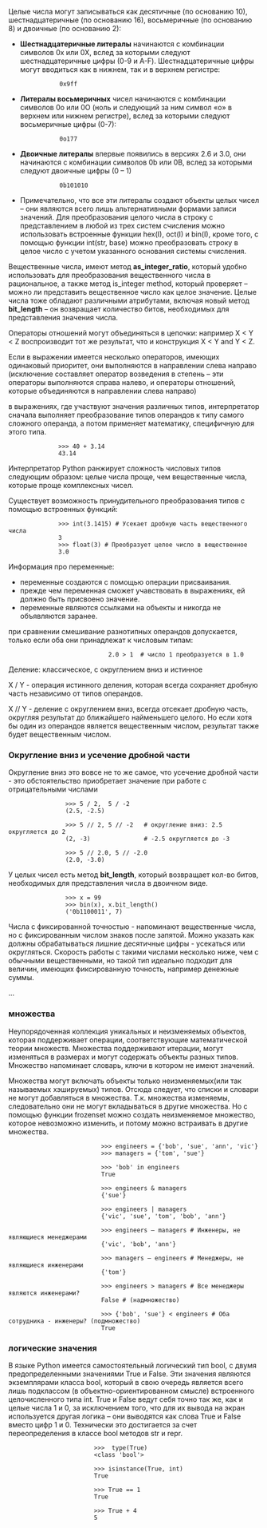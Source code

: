 Целые числа могут записываться как десятичные (по основанию 10), шестнадцатеричные (по основанию 16), восьмеричные (по основанию 8) и двоичные (по основанию 2):
 - **Шестнадцатеричные литералы** начинаются с комбинации символов 0x или 0X, вслед за которыми следуют шестнадцатеричные
цифры (0-9 и A-F). Шестнадцатеричные цифры могут вводиться как в нижнем, так и в верхнем регистре:  

                  0x9ff

 - **Литералы восьмеричных** чисел начинаются с комбинации символов 0o или 0O (ноль и следующий за ним символ «o»
в верхнем или нижнем регистре), вслед за которыми следуют восьмеричные цифры (0-7):

                  0o177

 - **Двоичные литералы** впервые появились в версиях 2.6 и 3.0, они начинаются с комбинации символов 0b или 0B, вслед
за которыми следуют двоичные цифры (0 – 1)

                  0b101010

- Примечательно, что все эти литералы создают объекты целых чисел – они являются всего лишь альтернативными формами записи значений. Для преобразования целого числа в строку с представлением в любой из трех систем счисления можно использовать встроенные функции hex(I), oct(I) и bin(I), кроме того, с помощью функции int(str, base) можно преобразовать строку в целое число с учетом указанного основания системы счисления.

Вещественные числа, имеют метод **as_integer_ratio**, который удобно использовать для преобразования вещественного числа в рациональное, а также метод is_integer method, который проверяет – можно ли представить вещественное число как целое значение. Целые числа тоже обладают различными атрибутами, включая новый метод **bit_length** – он возвращает количество битов, необходимых для представления значения числа.

Операторы отношений могут объединяться в цепочки: например X < Y < Z воспроизводит тот же результат, что и конструкция X < Y and Y < Z.

Если в выражении имеется несколько операторов, имеющих одинаковый приоритет, они выполняются в направлении слева направо (исключение составляет оператор возведения в степень – эти операторы выполняются справа налево, и операторы отношений, которые объединяются в направлении слева направо)

в выражениях, где участвуют значения различных типов, интерпретатор сначала выполняет преобразование типов операндов к типу самого сложного операнда, а потом применяет математику, специфичную для этого типа.

                  >>> 40 + 3.14
                  43.14

Интерпретатор Python ранжирует сложность числовых типов следующим образом: целые числа проще, чем вещественные числа, которые проще комплексных чисел.

Существует возможность принудительного преобразования типов с помощью встроенных функций:

                  >>> int(3.1415) # Усекает дробную часть вещественного числа
                  3
                  >>> float(3) # Преобразует целое число в вещественное
                  3.0

Информация про переменные:
 - переменные создаются с помощью операции присваивания.
 - прежде чем переменная сможет учавствовать в выражениях, ей должно быть присвоено значение.
 - переменные являются ссылками на объекты и никогда не объявляются заранее.

при сравнении смешивание разнотипных операндов допускается, только если оба они принадлежат
к числовым типам:

                                2.0 > 1  # число 1 преобразуется в 1.0

Деление: классическое, с округлением вниз и истинное

X / Y  -  операция истинного деления, которая всегда сохраняет дробную часть независимо от типов операндов.

X // Y  -  деление с округлением вниз, всегда отсекает дробную часть, округляя результат до ближайшего
найменьшего целого. Но если хотя бы один из операндов является вещественным числом, результат также будет
вещественным числом.

### Округление вниз и усечение дробной части
Округление вниз это вовсе не то же самое, что усечение дробной части - это обстоятельство приобретает значение
при работе с отрицательными числами

                    >>> 5 / 2,  5 / -2
                    (2.5, -2.5)

                    >>> 5 // 2, 5 // -2   # округление вниз: 2.5 округляется до 2
                    (2, -3)               # -2.5 округляется до -3

                    >>> 5 // 2.0, 5 // -2.0
                    (2.0, -3.0)

У целых чисел есть метод **bit_length**, который возвращает кол-во битов, необходимых для представления числа в 
двоичном виде. 

                    >>> x = 99
                    >>> bin(x), x.bit_length()
                    ('0b1100011', 7)

Числа с фиксированной точностью - напоминают вещественные числа, но с фиксированным числом знаков после запятой.
Можно указать как должны обрабатываться лишние десятичные цифры - усекаться или округляться. Скорость работы с
такими числами несколько ниже, чем с обычными вещественными, но такой тип идеально подходит для величин,
имеющих фиксированную точность, например денежные суммы.

...

### множества
Неупорядоченная коллекция уникальных и неизменяемых объектов, которая поддерживает операции, соответствующие
математической теории множеств. Множества поддерживают итерации, могут изменяться в размерах и могут содержать
объекты разных типов. Множество напоминает словарь, ключи в котором не имеют значений.

Множества могут включать объекты только неизменяемых(или так называемых хэшируемых) типов. Отсюда следует, что
списки и словари не могут добавляться в множества. Т.к. множества изменяемы, следовательно они не могут
вкладываться в другие множества. Но с помощью функции frozenset можно создать неизменяемое множество, которое
невозможно изменить, и потому можно встраивать в другие множества.

                              >>> engineers = {'bob', 'sue', 'ann', 'vic'}
                              >>> managers = {'tom', 'sue'}

                              >>> 'bob' in engineers
                              True

                              >>> engineers & managers
                              {'sue'}

                              >>> engineers | managers
                              {'vic', 'sue', 'tom', 'bob', 'ann'}

                              >>> engineers – managers # Инженеры, не являющиеся менеджерами
                              {'vic', 'bob', 'ann'}

                              >>> managers – engineers # Менеджеры, не являющиеся инженерами
                              {'tom'}

                              >>> engineers > managers # Все менеджеры являются инженерами?
                              False # (надмножество)

                              >>> {'bob', 'sue'} < engineers # Оба сотрудника - инженеры? (подмножество)
                              True

### логические значения  
В языке Python имеется самостоятельный логический тип bool, с двумя предопределенными значениями True и False. Эти значения являются экземплярами класса bool, который в свою очередь является всего лишь подклассом (в объектно-ориентированном смысле) встроенного целочисленного типа int. True и False ведут себя точно так же, как и целые числа 1 и 0, за исключением того, что для их вывода на экран используется другая логика – они выводятся как слова True и False вместо цифр 1 и 0. Технически это достигается за счет переопределения в классе bool методов str и repr.

                            >>>  type(True)
                            <class 'bool'>

                            >>> isinstance(True, int)
                            True

                            >>> True == 1
                            True

                            >>> True + 4
                            5
